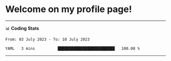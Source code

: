 # Welcome on my profile page!
<!-- print(("dralla"[::-1]+"s").capitalize()) -->

<!-- ---
👨🏻‍💻 **Busy With**
* Learning new Skills.
* Building small Projects.
* Being helpful. -->

---
📊 **Coding Stats**
<!--START_SECTION:waka-->

```txt
From: 03 July 2023 - To: 10 July 2023

YAML   3 mins          █████████████████████████   100.00 %
```

<!--END_SECTION:waka-->
---
